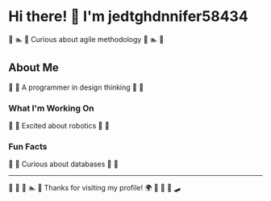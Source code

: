 # Hi there! 👋 I'm jedtghdnnifer58434

🛶 🏊 🥋 Curious about agile methodology 🛶 🏊 🥋

## About Me
🚴 🎨 A programmer in design thinking 🚴 🎨

### What I'm Working On
🚵 🏑 Excited about robotics 🚵 🏑

### Fun Facts
🎯 🎾 Curious about databases 🎯 🎾

---
🏸 🎺 🥊 🏊 🏒 Thanks for visiting my profile! 🌍 🚴 🎤 🎹 🛹
